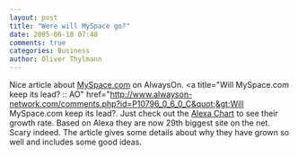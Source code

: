 ```yaml
---
layout: post
title: "Were will MySpace go?"
date: 2005-06-18 07:40
comments: true
categories: Business
author: Oliver Thylmann
---
```



Nice article about [MySpace.com](http://myspace.com/) on AlwaysOn. &lt;a title=&quot;Will MySpace.com keep its lead?   :: AO&quot; href=&quot;http://www.alwayson-network.com/comments.php?id=P10796_0_6_0_C&quot;&gt;Will MySpace.com keep its lead?. Just check out the [Alexa Chart](http://www.alexa.com/data/details/traffic_details?&amp;range=2y&amp;size=medium&amp;compare_sites=&amp;y=p&amp;url=http://myspace.com#top) to see their growth rate. Based on Alexa they are now 29th biggest site on the net. Scary indeed. The article gives some details about why they have grown so well  and includes some good ideas.


